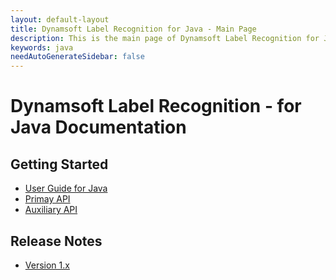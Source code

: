 ```yaml
---
layout: default-layout
title: Dynamsoft Label Recognition for Java - Main Page
description: This is the main page of Dynamsoft Label Recognition for Java Language.
keywords: java
needAutoGenerateSidebar: false
---
```


# Dynamsoft Label Recognition - for Java Documentation

## Getting Started

- [User Guide for Java](user-guide.md)
- [Primay API](label-recognition.md)
- [Auxiliary API](auxiliary-api/index.md)

## Release Notes

- [Version 1.x](release-notes/java-1.md)
